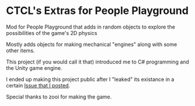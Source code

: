 # CTCL's Extras for People Playground
Mod for People Playground that adds in random objects to explore the possibilities of the game's 2D physics

Mostly adds objects for making mechanical "engines" along with some other items.

This project (if you would call it that) introduced me to C# programming and the Unity game engine.

I ended up making this project public after I "leaked" its existance in a certain [Issue that I posted](https://github.com/studio-minus/ppg-bugs-and-requests/issues/3338).

Special thanks to zooi for making the game.
